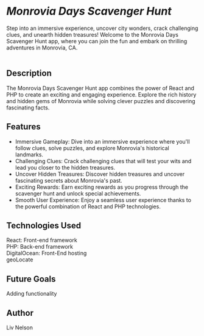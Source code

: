 # <em>Monrovia Days Scavenger Hunt</em><br>
Step into an immersive experience, uncover city wonders, crack challenging clues, and unearth hidden treasures! Welcome to the Monrovia Days Scavenger Hunt app, where you can join the fun and embark on thrilling adventures in Monrovia, CA.
<br></br>

## Description
The Monrovia Days Scavenger Hunt app combines the power of React and PHP to create an exciting and engaging experience. Explore the rich history and hidden gems of Monrovia while solving clever puzzles and discovering fascinating facts.


## Features

- Immersive Gameplay: Dive into an immersive experience where you'll follow clues, solve puzzles, and explore Monrovia's historical landmarks.
- Challenging Clues: Crack challenging clues that will test your wits and lead you closer to the hidden treasures.
- Uncover Hidden Treasures: Discover hidden treasures and uncover fascinating secrets about Monrovia's past.
- Exciting Rewards: Earn exciting rewards as you progress through the scavenger hunt and unlock special achievements.
- Smooth User Experience: Enjoy a seamless user experience thanks to the powerful combination of React and PHP technologies.


## Technologies Used
React: Front-end framework <br>
PHP: Back-end framework <br>
DigitalOcean: Front-End hosting <br>
geoLocate <br>


## Future Goals
Adding functionality


## Author
Liv Nelson
